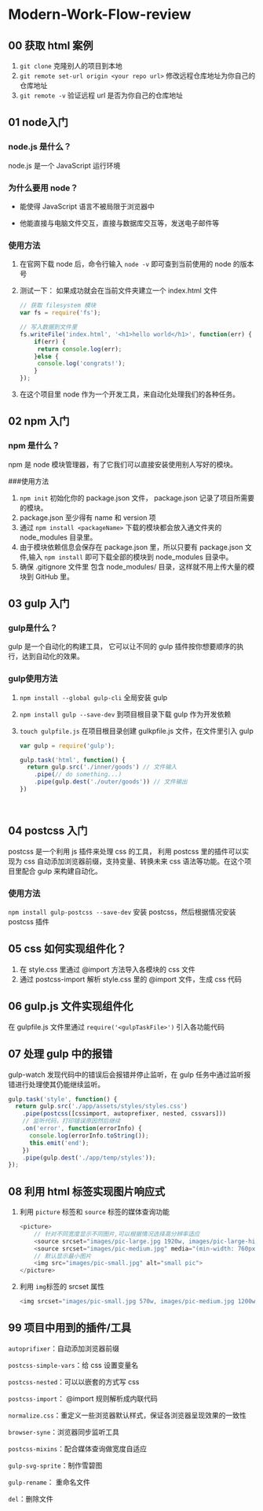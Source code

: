 # Modern-Work-Flow-review

##  00 获取 html 案例
1. `git clone` 克隆别人的项目到本地
2. `git remote set-url origin <your repo url>` 修改远程仓库地址为你自己的仓库地址
3. `git remote -v` 验证远程 url 是否为你自己的仓库地址





## 01 node入门

### node.js 是什么？

node.js 是一个 JavaScript 运行环境

### 为什么要用 node？

- 能使得 JavaScript 语言不被局限于浏览器中


- 他能直接与电脑文件交互，直接与数据库交互等，发送电子邮件等

### 使用方法

1. 在官网下载 node 后，命令行输入 `node -v` 即可查到当前使用的 node 的版本号

2. 测试一下： 如果成功就会在当前文件夹建立一个 index.html 文件

   ```js
   // 获取 filesystem 模块
   var fs = require('fs');

   // 写入数据到文件里
   fs.writeFile('index.html', '<h1>hello world</h1>', function(err) {
       if(err) {
       	return console.log(err);
       }else {
       	console.log('congrats!');
       }
   });

   ```

3. 在这个项目里 node 作为一个开发工具，来自动化处理我们的各种任务。





##  02 npm 入门

### npm 是什么？

npm 是 node 模块管理器，有了它我们可以直接安装使用别人写好的模块。

###使用方法

1. `npm init` 初始化你的 package.json 文件， package.json 记录了项目所需要的模块。
2. package.json 至少得有 name 和 version 项
3. 通过 `npm install <packageName>` 下载的模块都会放入通文件夹的 node_modules 目录里。
4. 由于模块依赖信息会保存在 package.json 里，所以只要有 package.json 文件,输入 `npm install` 即可下载全部的模块到 node_modules 目录中。
5. 确保 .gitignore 文件里 包含 node_modules/ 目录，这样就不用上传大量的模块到 GitHub 里。





## 03 gulp 入门

### gulp是什么？

gulp 是一个自动化的构建工具， 它可以让不同的 gulp 插件按你想要顺序的执行，达到自动化的效果。

### gulp使用方法

1. `npm install --global gulp-cli` 全局安装 gulp 

2. `npm install gulp --save-dev` 到项目根目录下载 gulp 作为开发依赖

3. `touch gulpfile.js` 在项目根目录创建 gulkpfile.js 文件，在文件里引入 gulp

   ```js
   var gulp = require('gulp');

   gulp.task('html', function() {
     return gulp.src('./inner/goods') // 文件输入
       .pipe(// do something...)
       .pipe(gulp.dest('./outer/goods')) // 文件输出
   })

   ```

   ​



## 04 postcss 入门

postcss 是一个利用 js 插件来处理 css 的工具， 利用 postcss 里的插件可以实现为 css 自动添加浏览器前缀，支持变量、转换未来 css 语法等功能。在这个项目里配合 gulp 来构建自动化。

### 使用方法

`npm install gulp-postcss --save-dev` 安装 postcss，然后根据情况安装 postcss 插件



## 05 css 如何实现组件化？

1. 在 style.css 里通过 @import 方法导入各模块的 css 文件
2. 通过 postcss-import 解析 style.css 里的 @import 文件，生成 css 代码




## 06 gulp.js 文件实现组件化

在 gulpfile.js 文件里通过 `require('<gulpTaskFile>')` 引入各功能代码



## 07 处理 gulp 中的报错

gulp-watch 发现代码中的错误后会报错并停止监听，在 gulp 任务中通过监听报错进行处理使其仍能继续监听。

```js
gulp.task('style', function() {
  return gulp.src('./app/assets/styles/styles.css')
    .pipe(postcss([cssimport, autoprefixer, nested, cssvars]))
    // 监听代码，打印错误原因然后继续
    .on('error', function(errorInfo) {
      console.log(errorInfo.toString());
      this.emit('end');
    })
    .pipe(gulp.dest('./app/temp/styles'));
});
```



## 08 利用 html 标签实现图片响应式

1. 利用 `picture` 标签和 `source`  标签的媒体查询功能

   ```js
   <picture>
       // 针对不同宽度显示不同图片,可以根据情况选择高分辨率适应
       <source srcset="images/pic-large.jpg 1920w, images/pic-large-hi-dpi.jpg 3840w" media="(min-width: 1200px)">
       <source srcset="images/pic-medium.jpg" media="(min-width: 760px)">
       // 默认显示最小图片
       <img src="images/pic-small.jpg" alt="small pic">
   </picture>
   ```

2. 利用 `img`标签的 srcset 属性

   ```js
   <img srcset="images/pic-small.jpg 570w, images/pic-medium.jpg 1200w, image/pic-large,jpg 1920w" alt="this is a picture!">
   ```



## 99 项目中用到的插件/工具

`autoprifixer`：自动添加浏览器前缀

`postcss-simple-vars`：给 css 设置变量名

`postcss-nested`：可以以嵌套的方式写 css 

`postcss-import`： @import 规则解析成内联代码

`normalize.css`：重定义一些浏览器默认样式，保证各浏览器呈现效果的一致性

`browser-syne`：浏览器同步监听工具

`postcss-mixins`：配合媒体查询做宽度自适应

`gulp-svg-sprite`：制作雪碧图

`gulp-rename`： 重命名文件

`del`：删除文件